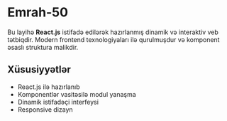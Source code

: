 # Emrah-50

Bu layihə **React.js** istifadə edilərək hazırlanmış dinamik və interaktiv veb tətbiqdir. Modern frontend texnologiyaları ilə qurulmuşdur və komponent əsaslı struktura malikdir.

## Xüsusiyyətlər

- React.js ilə hazırlanıb
- Komponentlər vasitəsilə modul yanaşma
- Dinamik istifadəçi interfeysi
- Responsive dizayn
